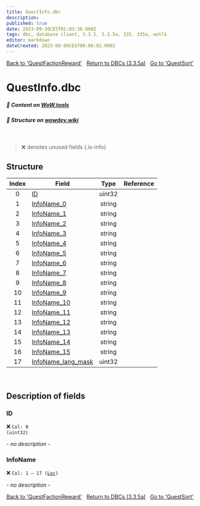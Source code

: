 ```yaml
---
title: QuestInfo.dbc
description:
published: true
date: 2023-09-30CEST01:03:36.000Z
tags: dbc, database client, 3.3.5, 3.3.5a, 335, 335a, wotlk
editor: markdown
dateCreated: 2023-08-09CEST00:06:01.000Z
---
```

<a href="https://trinitycore.info/files/DBC/335/questfactionreward" class="mt-5 v-btn v-btn--depressed v-btn--flat v-btn--outlined theme--light v-size--default darkblue--text text--lighten-3"><span class="v-btn__content"><i aria-hidden="true" class="v-icon notranslate v-icon--left mdi mdi-arrow-left theme--light"></i><span>Back to 'QuestFactionReward'</span></span></a>&nbsp;&nbsp;&nbsp;<a href="https://trinitycore.info/files/DBC/335/DBC" class="mt-5 v-btn v-btn--depressed v-btn--flat v-btn--outlined theme--light v-size--default darkblue--text text--lighten-3"><span class="v-btn__content"><i aria-hidden="true" class="v-icon notranslate v-icon--left mdi mdi-home-outline theme--light"></i><span>Return to DBCs (3.3.5a)</span></span></a>&nbsp;&nbsp;&nbsp;<a href="https://trinitycore.info/files/DBC/335/questsort" class="mt-5 v-btn v-btn--depressed v-btn--flat v-btn--outlined theme--light v-size--default darkblue--text text--lighten-3"><span class="v-btn__content"><span>Go to 'QuestSort'</span><i aria-hidden="true" class="v-icon notranslate v-icon--right mdi mdi-arrow-right theme--light"></i></span></a>

# QuestInfo.dbc
##### :open_book: Content on [WoW.tools](https://wow.tools/dbc/?dbc=questinfo&build=3.3.5.12340)
##### :pencil: Structure on [wowdev.wiki](https://wowdev.wiki/DB/QuestInfo)
&nbsp;

> :x: denotes unused fields
{.is-info}


## Structure

| Index | Field | Type | Reference |
| :---: | --- | :---: | --- |
| 0 | [ID](#id) | uint32 |  |
| 1 | [InfoName_0](#infoname) | string |  |
| 2 | [InfoName_1](#infoname) | string |  |
| 3 | [InfoName_2](#infoname) | string |  |
| 4 | [InfoName_3](#infoname) | string |  |
| 5 | [InfoName_4](#infoname) | string |  |
| 6 | [InfoName_5](#infoname) | string |  |
| 7 | [InfoName_6](#infoname) | string |  |
| 8 | [InfoName_7](#infoname) | string |  |
| 9 | [InfoName_8](#infoname) | string |  |
| 10 | [InfoName_9](#infoname) | string |  |
| 11 | [InfoName_10](#infoname) | string |  |
| 12 | [InfoName_11](#infoname) | string |  |
| 13 | [InfoName_12](#infoname) | string |  |
| 14 | [InfoName_13](#infoname) | string |  |
| 15 | [InfoName_14](#infoname) | string |  |
| 16 | [InfoName_15](#infoname) | string |  |
| 17 | [InfoName_lang_mask](#infoname) | uint32 |  |
&nbsp;
## Description of fields

### ID
:x: <code>Col: 0 (uint32)</code>

*- no description -*
&nbsp;

### InfoName
:x: <code>Col: 1 &ndash; 17 ([Loc](/how-to/localization))</code>

*- no description -*
&nbsp;

<a href="https://trinitycore.info/files/DBC/335/questfactionreward" class="mt-5 v-btn v-btn--depressed v-btn--flat v-btn--outlined theme--light v-size--default darkblue--text text--lighten-3"><span class="v-btn__content"><i aria-hidden="true" class="v-icon notranslate v-icon--left mdi mdi-arrow-left theme--light"></i><span>Back to 'QuestFactionReward'</span></span></a>&nbsp;&nbsp;&nbsp;<a href="https://trinitycore.info/files/DBC/335/DBC" class="mt-5 v-btn v-btn--depressed v-btn--flat v-btn--outlined theme--light v-size--default darkblue--text text--lighten-3"><span class="v-btn__content"><i aria-hidden="true" class="v-icon notranslate v-icon--left mdi mdi-home-outline theme--light"></i><span>Return to DBCs (3.3.5a)</span></span></a>&nbsp;&nbsp;&nbsp;<a href="https://trinitycore.info/files/DBC/335/questsort" class="mt-5 v-btn v-btn--depressed v-btn--flat v-btn--outlined theme--light v-size--default darkblue--text text--lighten-3"><span class="v-btn__content"><span>Go to 'QuestSort'</span><i aria-hidden="true" class="v-icon notranslate v-icon--right mdi mdi-arrow-right theme--light"></i></span></a>

